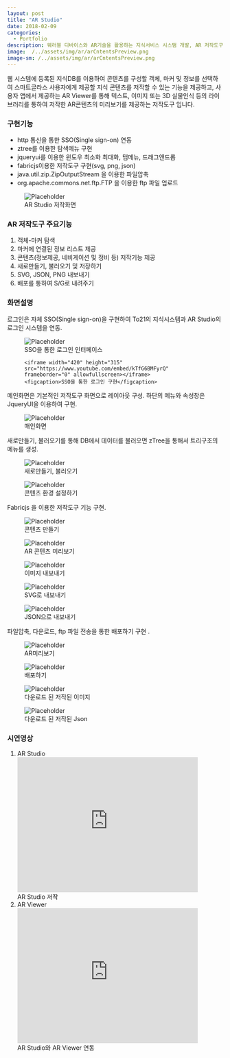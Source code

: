 ```yaml
---
layout: post
title: "AR Studio"
date: 2018-02-09
categories:
  - Portfolio
description: 웨러블 디바이스와 AR기술을 활용하는 지식서비스 시스탬 개발, AR 저작도구 
image:  /../assets/img/ar/arCntentsPreview.png
image-sm: /../assets/img/ar/arCntentsPreview.png
---
```


웹 시스템에 등록된 지식DB를 이용하여 콘텐츠를 구성할 객체, 마커 및 정보를 선택하여 스마트글라스 사용자에게 제공할 지식 콘텐츠를 저작할 수 있는 기능을 제공하고, 사용자 앱에서 제공하는 AR Viewer를 통해 텍스트, 이미지 또는 3D 실물인식 등의 라이브러리를 통하여 저작한 AR콘텐츠의 미리보기를 제공하는 저작도구 입니다.  

<h3>구현기능</h3>
<ul>
  <li>http 통신을 통한 SSO(Single sign-on) 연동</li>
  <li>ztree를 이용한 탐색메뉴 구현</li>
  <li>jqueryui를 이용한 윈도우 최소화 최대화, 탭메뉴, 드래그앤드롭</li>
  <li>fabricjs이용한 저작도구 구현(svg, png, json)</li>
  <li>java.util.zip.ZipOutputStream 을 이용한 파일압축</li>
  <li>org.apache.commons.net.ftp.FTP 을 이용한 ftp 파일 업로드</li>
</ul>

<figure>
  <img src="{{ site.url }}/assets/img/ar/arCntentsPreview.png" alt="Placeholder"/>
  <figcaption>AR Studio 저작화면</figcaption>
</figure>

<h3>AR 저작도구 주요기능</h3>
<ol>
  <li>객체-마커 탐색</li>
  <li>마커에 연결된 정보 리스트 제공</li>
  <li>콘텐츠(정보제공, 네비게이션 및 정비 등) 저작기능 제공</li>
  <li>새로만들기, 불러오기 및 저장하기</li>
  <li>SVG, JSON, PNG 내보내기</li>
  <li>배포를 통하여 S/G로 내려주기</li>
</ol>

<h3>화면설명</h3>
로그인은  자체 SSO(Single sign-on)을 구현하여  To21의 지식시스템과 AR Studio의 로그인 시스템을 연동.
<figure>
	<img src="{{ site.url }}/assets/img/ar/SSO.png" alt="Placeholder"/>
 	<figcaption>SSO을 통한 로그인 인터페이스</figcaption>
 	
 	<iframe width="420" height="315" src="https://www.youtube.com/embed/kTfG6BMFyrQ" frameborder="0" allowfullscreen></iframe>
 	<figcaption>SSO을 통한 로그인 구현</figcaption>
</figure>

메인화면은 기본적인 저작도구 화면으로 레이아웃 구성. 하단의 메뉴와 속성창은 JqueryUI을 이용하여 구현.
<figure>
	<img src="{{ site.url }}/assets/img/ar/main.png" alt="Placeholder"/>
 	<figcaption>매인화면</figcaption>
</figure>

새로만들기, 불러오기를 통해 DB에서 데이터를 불러오면 zTree을 통해서 트리구조의 메뉴를 생성.
<figure>
	<img src="{{ site.url }}/assets/img/ar/load.png" alt="Placeholder"/>
 	<figcaption>새로만들기, 불러오기</figcaption>
</figure>
<figure>	
	<img src="{{ site.url }}/assets/img/ar/setting.png" alt="Placeholder"/>
 	<figcaption>콘텐츠 환경 설정하기</figcaption>
</figure>

Fabricjs 을 이용한 저작도구 기능 구현.
<figure>
	<img src="{{ site.url }}/assets/img/ar/make.png" alt="Placeholder"/>
 	<figcaption>콘텐츠 만들기</figcaption>
</figure>
<figure> 	
 	<img src="{{ site.url }}/assets/img/ar/preview.png" alt="Placeholder"/>
 	<figcaption>AR 콘텐츠 미리보기</figcaption>
</figure>
<figure> 	
 	<img src="{{ site.url }}/assets/img/ar/imgExport.png" alt="Placeholder"/>
 	<figcaption>이미지 내보내기</figcaption>
</figure>
<figure> 	
 	<img src="{{ site.url }}/assets/img/ar/svgExport.png" alt="Placeholder"/>
 	<figcaption>SVG로 내보내기</figcaption>
</figure>
<figure> 	
 	<img src="{{ site.url }}/assets/img/ar/jsonExport.png" alt="Placeholder"/>
 	<figcaption>JSON으로 내보내기</figcaption>
 	
</figure>

파일압축, 다운로드, ftp 파일 전송을 통한 배포하기 구현 .
<figure>
	<img src="{{ site.url }}/assets/img/ar/exportPreview.png" alt="Placeholder"/>
 	<figcaption>AR미리보기</figcaption>
</figure>
<figure>
	<img src="{{ site.url }}/assets/img/ar/export.png" alt="Placeholder"/>
 	<figcaption>배포하기</figcaption>
</figure>
<figure>
	<img src="{{ site.url }}/assets/img/ar/download1.png" alt="Placeholder"/>
 	<figcaption>다운로드 된 저작된 이미지</figcaption>
</figure>
<figure>
 	<img src="{{ site.url }}/assets/img/ar/download2.png" alt="Placeholder"/>
 	<figcaption>다운로드 된 저작된 Json</figcaption>
</figure>

<h3>시연영상</h3>
<ol>
  <li>AR Studio
  	<iframe width="420" height="315" src="https://www.youtube.com/embed/LBPEEe_pCTE" frameborder="0" allowfullscreen></iframe>
 	<figcaption>AR Studio 저작</figcaption>
  </li>
  <li>AR Viewer
  	<iframe width="420" height="315" src="https://www.youtube.com/embed/VRFE9gTIlwo" frameborder="0" allowfullscreen></iframe>
 	<figcaption>AR Studio와 AR Viewer 연동</figcaption>
  </li>
</ol>

